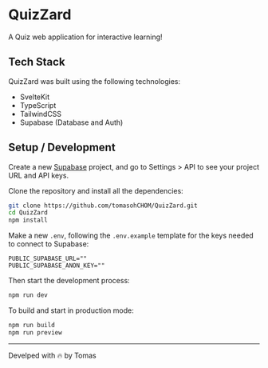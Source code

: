 # QuizZard

A Quiz web application for interactive learning!

## Tech Stack

QuizZard was built using the following technologies:

- SvelteKit
- TypeScript
- TailwindCSS
- Supabase (Database and Auth)

## Setup / Development

Create a new [Supabase](https://supabase.com/) project, 
and go to Settings > API to see your project URL and API 
keys.

Clone the repository and install all the dependencies:

```bash
git clone https://github.com/tomasohCHOM/QuizZard.git
cd QuizZard
npm install
```

Make a new `.env`, following the `.env.example` template 
for the keys needed to connect to Supabase:

```env
PUBLIC_SUPABASE_URL=""
PUBLIC_SUPABASE_ANON_KEY=""
```

Then start the development process:

```bash
npm run dev
```

To build and start in production mode:

```bash
npm run build
npm run preview
```

---

Develped with 🔥 by Tomas